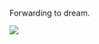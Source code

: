 Forwarding to dream.

<a href="https://github.com/sheip9">
    <img
      src="https://github-readme-stats.vercel.app/api?username=sheip9&theme=radical&locale=cn"
    />
  </a>
